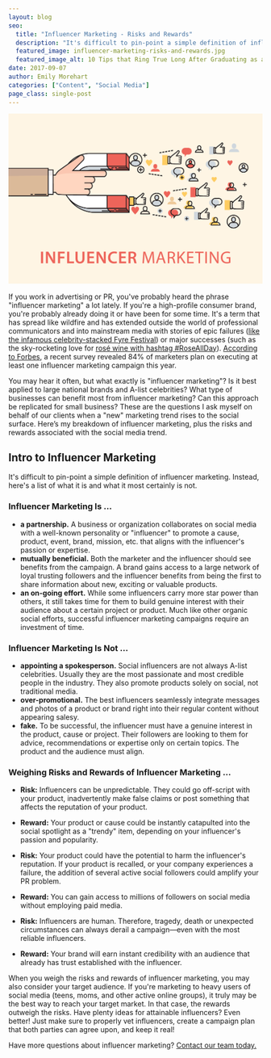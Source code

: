 ```yaml
---
layout: blog
seo:
  title: "Influencer Marketing - Risks and Rewards"
  description: "It's difficult to pin-point a simple definition of influencer marketing. Instead, here's a list of what it is and what it most certainly is not."
  featured_image: influencer-marketing-risks-and-rewards.jpg
  featured_image_alt: 10 Tips that Ring True Long After Graduating as a Creative
date: 2017-09-07
author: Emily Morehart
categories: ["Content", "Social Media"]
page_class: single-post
---
```


![Influencer Marketing: Risks and Rewards](influencer-marketing-risks-and-rewards.jpg)

If you work in advertising or PR, you've probably heard the phrase "influencer marketing" a lot lately. If you're a high-profile consumer brand, you're probably already doing it or have been for some time. It's a term that has spread like wildfire and has extended outside the world of professional communicators and into mainstream media with stories of epic failures (<a href="https://www.inc.com/shane-barker/the-fyre-festival-marketing-disaster-2-important-i.html" target="_blank" rel="noopener noreferrer">like the infamous celebrity-stacked Fyre Festival</a>) or major successes (such as the sky-rocketing love for <a href="http://www.vogue.com/article/rose-trend-tipping-point" target="_blank" rel="noopener noreferrer">rosé wine with hashtag #RoseAllDay</a>). <a href="https://www.forbes.com/sites/ajagrawal/2016/12/27/why-influencer-marketing-will-explode-in-2017/#26af3fd420a9" target="_blank" rel="noopener noreferrer">According to Forbes</a>, a recent survey revealed 84% of marketers plan on executing at least one influencer marketing campaign this year.

You may hear it often, but what exactly is "influencer marketing"? Is it best applied to large national brands and A-list celebrities? What type of businesses can benefit most from influencer marketing? Can this approach be replicated for small business? These are the questions I ask myself on behalf of our clients when a "new" marketing trend rises to the social surface. Here’s my breakdown of influencer marketing, plus the risks and rewards associated with the social media trend.

## Intro to Influencer Marketing

It's difficult to pin-point a simple definition of influencer marketing. Instead, here's a list of what it is and what it most certainly is not.

### Influencer Marketing Is ...

- **a partnership.** A business or organization collaborates on social media with a well-known personality or "influencer" to promote a cause, product, event, brand, mission, etc. that aligns with the influencer's passion or expertise.
- **mutually beneficial.** Both the marketer and the influencer should see benefits from the campaign. A brand gains access to a large network of loyal trusting followers and the influencer benefits from being the first to share information about new, exciting or valuable products.
- **an on-going effort.** While some influencers carry more star power than others, it still takes time for them to build genuine interest with their audience about a certain project or product. Much like other organic social efforts, successful influencer marketing campaigns require an investment of time.

### Influencer Marketing Is Not ...

- **appointing a spokesperson.** Social influencers are not always A-list celebrities. Usually they are the most passionate and most credible people in the industry. They also promote products solely on social, not traditional media.
- **over-promotional.** The best influencers seamlessly integrate messages and photos of a product or brand right into their regular content without appearing salesy.
- **fake.** To be successful, the influencer must have a genuine interest in the product, cause or project. Their followers are looking to them for advice, recommendations or expertise only on certain topics. The product and the audience must align.

### Weighing Risks and Rewards of Influencer Marketing …

- **Risk:** Influencers can be unpredictable. They could go off-script with your product, inadvertently make false claims or post something that affects the reputation of your product.

- **Reward:** Your product or cause could be instantly catapulted into the social spotlight as a "trendy" item, depending on your influencer's passion and popularity.

- **Risk:** Your product could have the potential to harm the influencer's reputation. If your product is recalled, or your company experiences a failure, the addition of several active social followers could amplify your PR problem.

- **Reward:** You can gain access to millions of followers on social media without employing paid media.

- **Risk:** Influencers are human. Therefore, tragedy, death or unexpected circumstances can always derail a campaign—even with the most reliable influencers.

- **Reward:** Your brand will earn instant credibility with an audience that already has trust established with the influencer.

When you weigh the risks and rewards of influencer marketing, you may also consider your target audience. If you're marketing to heavy users of social media (teens, moms, and other active online groups), it truly may be the best way to reach your target market. In that case, the rewards outweigh the risks. Have plenty ideas for attainable influencers? Even better! Just make sure to properly vet influencers, create a campaign plan that both parties can agree upon, and keep it real!

Have more questions about influencer marketing? <a href="mailto:media@insightcreative.com">Contact our team today.</a>
